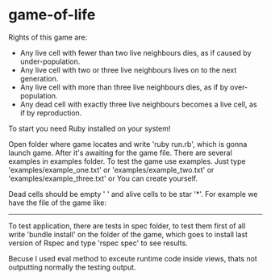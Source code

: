 # game-of-life

Rights of this game are:
 * Any live cell with fewer than two live neighbours dies, as if caused by under-population.
 * Any live cell with two or three live neighbours lives on to the next generation.
 * Any live cell with more than three live neighbours dies, as if by over-population.
 * Any dead cell with exactly three live neighbours becomes a live cell, as if by reproduction.

To start you need Ruby installed on your system!

Open folder where game locates and write 'ruby run.rb', which is gonna launch game.
After it's awaiting for the game file. There are several examples in examples folder. To test the game use examples. Just type 'examples/example_one.txt' or 'examples/example_two.txt' or 'examples/example_three.txt' or You can create yourself.

Dead cells should be empty ' ' and alive cells to be star '*'. For example we have the file of the game like:

      
 ***  
     

To test application, there are tests in spec folder, to test them first of all write 'bundle install' on the folder of the game, which goes to install last version of Rspec and type 'rspec spec' to see results.

Becuse I used eval method to exceute runtime code inside views, thats not outputting normally the testing output.

